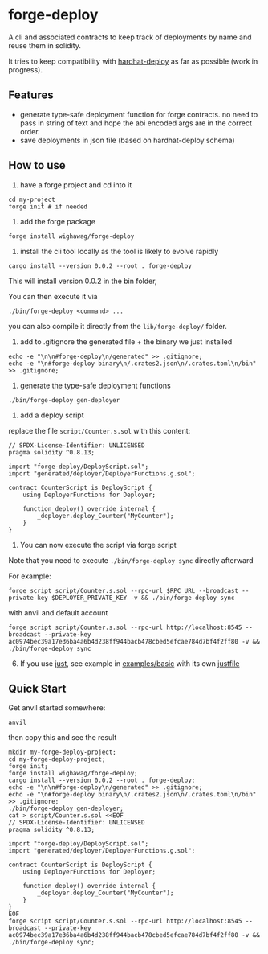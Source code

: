 # forge-deploy

A cli and associated contracts to keep track of deployments by name and reuse them in solidity.

It tries to keep compatibility with [hardhat-deploy](https://github.com/wighawag/hardhat-deploy) as far as possible (work in progress).

## Features
- generate type-safe deployment function for forge contracts. no need to pass in string of text and hope the abi encoded args are in the correct order.
- save deployments in json file (based on hardhat-deploy schema)

## How to use

1. have a forge project and cd into it

```
cd my-project
forge init # if needed
```

1. add the forge package

```
forge install wighawag/forge-deploy
```


1. install the cli tool locally as the tool is likely to evolve rapidly
```
cargo install --version 0.0.2 --root . forge-deploy
```

This will install version 0.0.2 in the bin folder,

You can then execute it via 

```
./bin/forge-deploy <command> ...
```

you can also compile it directly from the `lib/forge-deploy/` folder.

1. add to .gitignore the generated file + the binary we just installed

```
echo -e "\n\n#forge-deploy\n/generated" >> .gitignore;
echo -e "\n#forge-deploy binary\n/.crates2.json\n/.crates.toml\n/bin" >> .gitignore;
```

1. generate the type-safe deployment functions

```
./bin/forge-deploy gen-deployer
```


1. add a deploy script

replace the file  `script/Counter.s.sol` with this content:

```solidity
// SPDX-License-Identifier: UNLICENSED
pragma solidity ^0.8.13;

import "forge-deploy/DeployScript.sol";
import "generated/deployer/DeployerFunctions.g.sol";

contract CounterScript is DeployScript {
    using DeployerFunctions for Deployer;

    function deploy() override internal {
        _deployer.deploy_Counter("MyCounter");
    }
}
```

1. You can now execute the script via forge script

Note that you need to execute `./bin/forge-deploy sync` directly afterward

For example:

```
forge script script/Counter.s.sol --rpc-url $RPC_URL --broadcast --private-key $DEPLOYER_PRIVATE_KEY -v && ./bin/forge-deploy sync
```

with anvil and default account

```
forge script script/Counter.s.sol --rpc-url http://localhost:8545 --broadcast --private-key ac0974bec39a17e36ba4a6b4d238ff944bacb478cbed5efcae784d7bf4f2ff80 -v && ./bin/forge-deploy sync  
```

6. If you use [just](https://just.systems/), see example in [examples/basic](examples/basic) with its own [justfile](examples/basic/justfile)


## Quick Start

Get anvil started somewhere:
```
anvil
```

then copy this and see the result

```
mkdir my-forge-deploy-project;
cd my-forge-deploy-project;
forge init;
forge install wighawag/forge-deploy;
cargo install --version 0.0.2 --root . forge-deploy;
echo -e "\n\n#forge-deploy\n/generated" >> .gitignore;
echo -e "\n#forge-deploy binary\n/.crates2.json\n/.crates.toml\n/bin" >> .gitignore;
./bin/forge-deploy gen-deployer;
cat > script/Counter.s.sol <<EOF
// SPDX-License-Identifier: UNLICENSED
pragma solidity ^0.8.13;

import "forge-deploy/DeployScript.sol";
import "generated/deployer/DeployerFunctions.g.sol";

contract CounterScript is DeployScript {
    using DeployerFunctions for Deployer;

    function deploy() override internal {
        _deployer.deploy_Counter("MyCounter");
    }
}
EOF
forge script script/Counter.s.sol --rpc-url http://localhost:8545 --broadcast --private-key ac0974bec39a17e36ba4a6b4d238ff944bacb478cbed5efcae784d7bf4f2ff80 -v && ./bin/forge-deploy sync;
```